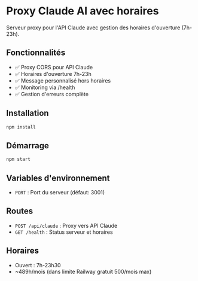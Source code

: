 # Proxy Claude AI avec horaires

Serveur proxy pour l'API Claude avec gestion des horaires d'ouverture (7h-23h).

## Fonctionnalités

- ✅ Proxy CORS pour API Claude
- ✅ Horaires d'ouverture 7h-23h
- ✅ Message personnalisé hors horaires
- ✅ Monitoring via /health
- ✅ Gestion d'erreurs complète

## Installation

```bash
npm install
```

## Démarrage

```bash
npm start
```

## Variables d'environnement

- `PORT` : Port du serveur (défaut: 3001)

## Routes

- `POST /api/claude` : Proxy vers API Claude
- `GET /health` : Status serveur et horaires

## Horaires

- Ouvert : 7h-23h30
- ~489h/mois (dans limite Railway gratuit 500/mois max)
